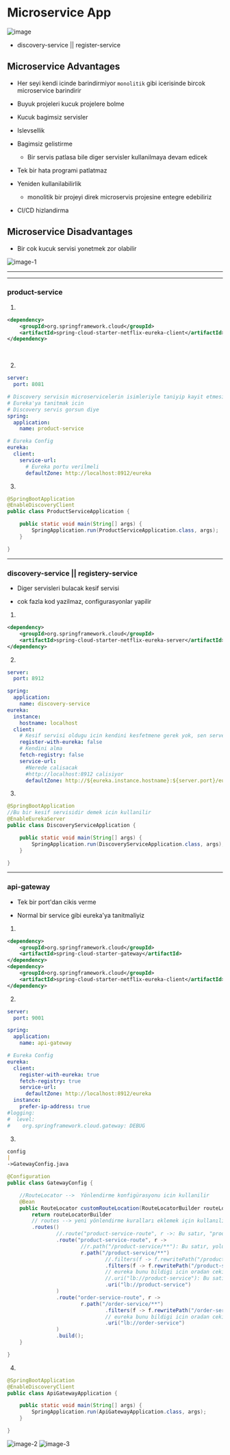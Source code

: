 # Microservice App

![image](images/Microservice.jpg)

- discovery-service || register-service

## Microservice Advantages

- Her seyi kendi icinde barindirmiyor `monolitik` gibi icerisinde bircok microservice barindirir

- Buyuk projeleri kucuk projelere bolme

- Kucuk bagimsiz servisler

- Islevsellik

- Bagimsiz gelistirme

  - Bir servis patlasa bile diger servisler kullanilmaya devam edicek

- Tek bir hata programi patlatmaz

- Yeniden kullanilabilirlik

  - monolitik bir projeyi direk microservis projesine entegre edebiliriz

- CI/CD hizlandirma

## Microservice Disadvantages

- Bir cok kucuk servisi yonetmek zor olabilir

![image-1](./images/Screenshot_20230920_074420_Samsung%20Notes.jpg)

---

---

### product-service

1.

```xml
<dependency>
	<groupId>org.springframework.cloud</groupId>
	<artifactId>spring-cloud-starter-netflix-eureka-client</artifactId>
</dependency>
```

<br>

2.

```yml
server:
  port: 8081

# Discovery servisin microservicelerin isimleriyle taniyip kayit etmesi icin
# Eureka'ya tanitmak icin
# Discovery servis gorsun diye
spring:
  application:
    name: product-service

# Eureka Config
eureka:
  client:
    service-url:
      # Eureka portu verilmeli
      defaultZone: http://localhost:8912/eureka
```

3.

```java
@SpringBootApplication
@EnableDiscoveryClient
public class ProductServiceApplication {

	public static void main(String[] args) {
		SpringApplication.run(ProductServiceApplication.class, args);
	}

}
```

---

### discovery-service || registery-service

- Diger servisleri bulacak kesif servisi

- cok fazla kod yazilmaz, configurasyonlar yapilir

1.

```xml
<dependency>
	<groupId>org.springframework.cloud</groupId>
	<artifactId>spring-cloud-starter-netflix-eureka-server</artifactId>
</dependency>
```

2.

```yml
server:
  port: 8912

spring:
  application:
    name: discovery-service
eureka:
  instance:
    hostname: localhost
  client:
    # Kesif servisi oldugu icin kendini kesfetmene gerek yok, sen server'sin
    register-with-eureka: false
    # Kendini alma
    fetch-registry: false
    service-url:
      #Nerede calisacak
      #http://localhost:8912 calisiyor
      defaultZone: http://${eureka.instance.hostname}:${server.port}/eureka/
```

3.

```java
@SpringBootApplication
//Bu bir kesif servisidir demek icin kullanilir
@EnableEurekaServer
public class DiscoveryServiceApplication {

	public static void main(String[] args) {
		SpringApplication.run(DiscoveryServiceApplication.class, args);
	}

}
```

---

### api-gateway

- Tek bir port'dan cikis verme

- Normal bir service gibi eureka'ya tanitmaliyiz

1.

```xml
<dependency>
	<groupId>org.springframework.cloud</groupId>
	<artifactId>spring-cloud-starter-gateway</artifactId>
</dependency>
<dependency>
	<groupId>org.springframework.cloud</groupId>
	<artifactId>spring-cloud-starter-netflix-eureka-client</artifactId>
</dependency>
```

2.

```yml
server:
  port: 9001

spring:
  application:
    name: api-gateway

# Eureka Config
eureka:
  client:
    register-with-eureka: true
    fetch-registry: true
    service-url:
      defaultZone: http://localhost:8912/eureka
  instance:
    prefer-ip-address: true
#logging:
#  level:
#    org.springframework.cloud.gateway: DEBUG
```

3.

```md
config
|
->GatewayConfig.java
```

```java
@Configuration
public class GatewayConfig {

    //RouteLocator -->  Yönlendirme konfigürasyonu icin kullanilir
    @Bean
    public RouteLocator customRouteLocation(RouteLocatorBuilder routeLocatorBuilder) {
        return routeLocatorBuilder
        // routes --> yeni yönlendirme kuralları eklemek için kullanılır
        .routes()
                //.route("product-service-route", r ->: Bu satır, "product-service-route" adında bir yönlendirme tanımlar. Bu yönlendirme, "/product-service/**" yoluyla gelen istekleri işleyecektir.
                .route("product-service-route", r ->
                        //r.path("/product-service/**"): Bu satır, yolu belirler. Yani, bu yönlendirme "/product-service/**" yolu üzerindeki istekleri ele alacaktır. /** joker karakteri, tüm alt yolları da içerecektir.
                        r.path("/product-service/**")
                                //.filters(f -> f.rewritePath("/product-service/(?<segment>.*)", "/${segment}")): Bu satır, isteğin yolu üzerinde bir dönüşüm yapılmasını sağlar. Burada, /product-service/ sonrasındaki tüm bölümleri yakalar ve uri("lb://product-service") satırında kullanılmak üzere ${segment} olarak ayarlar.
                                .filters(f -> f.rewritePath("/product-service/(?<segment>.*)", "/${segment}"))
                                // eureka bunu bildigi icin oradan cekiyoruz
                                //.uri("lb://product-service"): Bu satır, işlenmiş isteği yönlendireceği hedef URI'yi belirler. lb://product-service, Eureka tarafından sağlanan yük dengeleyici (load balancer) hedefini ifade eder. Yani, "product-service" adındaki servis, yük dengeleyici üzerinden hedeflenir.
                                .uri("lb://product-service")
                )
                .route("order-service-route", r ->
                        r.path("/order-service/**")
                                .filters(f -> f.rewritePath("/order-service/(?<segment>.*)", "/${segment}"))
                                // eureka bunu bildigi icin oradan cekiyoruz
                                .uri("lb://order-service")
                )
                .build();
    }

}

```

4.

```java
@SpringBootApplication
@EnableDiscoveryClient
public class ApiGatewayApplication {

	public static void main(String[] args) {
		SpringApplication.run(ApiGatewayApplication.class, args);
	}

}
```

![image-2](/images/Screenshot%202023-09-20%20083701.png)
![image-3](/images/Screenshot%202023-09-20%20083647.png)
